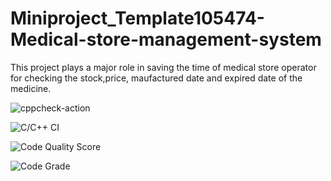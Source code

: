 # Miniproject_Template105474-Medical-store-management-system
This project plays a major role in saving the time of medical store operator for checking the stock,price, maufactured date and expired date of the medicine.

![cppcheck-action](https://github.com/stepin105474/Miniproject_Template105474-Medical-store-management-system/workflows/cppcheck-action/badge.svg)

![C/C++ CI](https://github.com/stepin105474/Miniproject_Template105474-Medical-store-management-system/workflows/C/C++%20CI/badge.svg)

![Code Quality Score](https://www.code-inspector.com/project/16207/score/svg)

![Code Grade](https://www.code-inspector.com/project/16207/status/svg)

